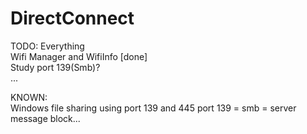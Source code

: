 # DirectConnect  

TODO: Everything  
  Wifi Manager and WifiInfo [done]  
  Study port 139(Smb)?  
  ...  

KNOWN:  
  Windows file sharing using port 139 and 445
  port 139 = smb = server message block...
